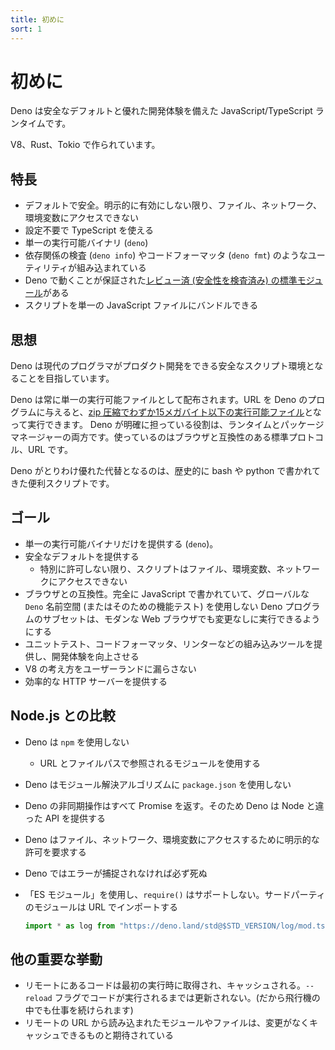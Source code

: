 ```yaml
---
title: 初めに
sort: 1
---
```

<!-- L1..1
# Introduction
-->

# 初めに

<!-- L3..4
Deno is a JavaScript/TypeScript runtime with secure defaults and a great
developer experience.
-->

Deno は安全なデフォルトと優れた開発体験を備えた JavaScript/TypeScript ランタイムです。

<!-- L6..6
It's built on V8, Rust, and Tokio.
-->

V8、Rust、Tokio で作られています。

<!-- L8..8
## Feature Highlights
-->

## 特長

<!-- L10..20
- Secure by default. No file, network, or environment access (unless explicitly
  enabled).
- Supports TypeScript out of the box.
- Ships a single executable (`deno`).
- Has built-in utilities like a dependency inspector (`deno info`) and a code
  formatter (`deno fmt`).
- Has
  [a set of reviewed (audited) standard
  modules](https://github.com/denoland/deno/tree/master/std) that are guaranteed
  to work with Deno.
- Scripts can be bundled into a single JavaScript file.
-->

- デフォルトで安全。明示的に有効にしない限り、ファイル、ネットワーク、環境変数にアクセスできない
- 設定不要で TypeScript を使える
- 単一の実行可能バイナリ (`deno`)
- 依存関係の検査 (`deno info`) やコードフォーマッタ (`deno fmt`) のようなユーティリティが組み込まれている
- Deno で動くことが保証された[レビュー済 (安全性を検査済み) の標準モジュール](https://github.com/denoland/deno/tree/master/std)がある
- スクリプトを単一の JavaScript ファイルにバンドルできる

<!-- L22..22
## Philosophy
-->

## 思想

<!-- L24..25
Deno aims to be a productive and secure scripting environment for the modern
programmer.
-->

Deno は現代のプログラマがプロダクト開発をできる安全なスクリプト環境となることを目指しています。

<!-- L27..31
Deno will always be distributed as a single executable. Given a URL to a Deno
program, it is runnable with nothing more than
[the ~15 megabyte zipped executable](https://github.com/denoland/deno/releases).
Deno explicitly takes on the role of both runtime and package manager. It uses a
standard browser-compatible protocol for loading modules: URLs.
-->

Deno は常に単一の実行可能ファイルとして配布されます。URL を Deno のプログラムに与えると、[zip 圧縮でわずか15メガバイト以下の実行可能ファイル](https://github.com/denoland/deno/releases)となって実行できます。
Deno が明確に担っている役割は、ランタイムとパッケージマネージャーの両方です。使っているのはブラウザと互換性のある標準プロトコル、URL です。

<!-- L33..34
Among other things, Deno is a great replacement for utility scripts that may
have been historically written with bash or python.
-->

Deno がとりわけ優れた代替となるのは、歴史的に bash や python で書かれてきた便利スクリプトです。

<!-- L36..36
## Goals
-->

## ゴール

<!-- L38..48
- Only ship a single executable (`deno`).
- Provide Secure Defaults
  - Unless specifically allowed, scripts can't access files, the environment, or
    the network.
- Browser compatible: The subset of Deno programs which are written completely
  in JavaScript and do not use the global `Deno` namespace (or feature test for
  it), ought to also be able to be run in a modern web browser without change.
- Provide built-in tooling like unit testing, code formatting, and linting to
  improve developer experience.
- Does not leak V8 concepts into user land.
- Be able to serve HTTP efficiently
-->

- 単一の実行可能バイナリだけを提供する (`deno`)。
- 安全なデフォルトを提供する
  - 特別に許可しない限り、スクリプトはファイル、環境変数、ネットワークにアクセスできない
- ブラウザとの互換性。完全に JavaScript で書かれていて、グローバルな `Deno` 名前空間 (またはそのための機能テスト) を使用しない Deno プログラムのサブセットは、モダンな Web ブラウザでも変更なしに実行できるようにする
- ユニットテスト、コードフォーマッタ、リンターなどの組み込みツールを提供し、開発体験を向上させる
- V8 の考え方をユーザーランドに漏らさない
- 効率的な HTTP サーバーを提供する

<!-- L50..50
## Comparison to Node.js
-->

## Node.js との比較

<!-- L52..64
- Deno does not use `npm`
  - It uses modules referenced as URLs or file paths
- Deno does not use `package.json` in its module resolution algorithm.
- All async actions in Deno return a promise. Thus Deno provides different APIs
  than Node.
- Deno requires explicit permissions for file, network, and environment access.
- Deno always dies on uncaught errors.
- Uses "ES Modules" and does not support `require()`. Third party modules are
  imported via URLs:

  ```javascript
  import * as log from "https://deno.land/std@$STD_VERSION/log/mod.ts";
  ```
-->

- Deno は `npm` を使用しない
  - URL とファイルパスで参照されるモジュールを使用する
- Deno はモジュール解決アルゴリズムに `package.json` を使用しない
- Deno の非同期操作はすべて Promise を返す。そのため Deno は Node と違った API を提供する
- Deno はファイル、ネットワーク、環境変数にアクセスするために明示的な許可を要求する
- Deno ではエラーが捕捉されなければ必ず死ぬ
- 「ES モジュール」を使用し、`require()` はサポートしない。サードパーティのモジュールは URL でインポートする

  ```javascript
  import * as log from "https://deno.land/std@$STD_VERSION/log/mod.ts";
  ```

<!-- L66..66
## Other key behaviors
-->

## 他の重要な挙動

<!-- L68..72
- Remote code is fetched and cached on first execution, and never updated until
  the code is run with the `--reload` flag. (So, this will still work on an
  airplane.)
- Modules/files loaded from remote URLs are intended to be immutable and
  cacheable.
-->

- リモートにあるコードは最初の実行時に取得され、キャッシュされる。`--reload` フラグでコードが実行されるまでは更新されない。(だから飛行機の中でも仕事を続けられます)
- リモートの URL から読み込まれたモジュールやファイルは、変更がなくキャッシュできるものと期待されている
